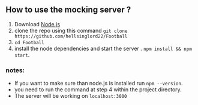 ## How to use the mocking server ?
1. Download [Node.js](www.nodejs.org)
2. clone the repo using this command `git clone https://github.com/hellsinglord22/Football`
3. `cd Football`
4. install the node dependencies and start the server . `npm install && npm start`.

### **notes**: 
- If you want to make sure than node.js is installed run `npm --version`. 
- you need to run the command at step 4 within the project directory.
- The server will be working on `localhost:3000`